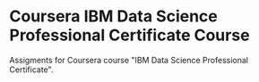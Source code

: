 # Coursera IBM Data Science Professional Certificate Course
Assigments for Coursera course "IBM Data Science Professional Certificate".
